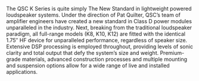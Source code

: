 The QSC K Series is quite simply The New Standard in lightweight powered loudspeaker systems. Under the direction of Pat Quilter, QSC’s team of amplifier engineers have created a new standard in Class D power modules unparalleled in the industry. Next, breaking from the traditional loudspeaker paradigm, all full-range models (K8, K10, K12) are fitted with the identical 1.75″ HF device for unparalleled performance, regardless of speaker size.  Extensive DSP processing is employed throughout, providing levels of sonic clarity and total output that defy the system’s size and weight. Premium-grade materials, advanced construction processes and multiple mounting and suspension options allow for a wide range of live and installed applications.
